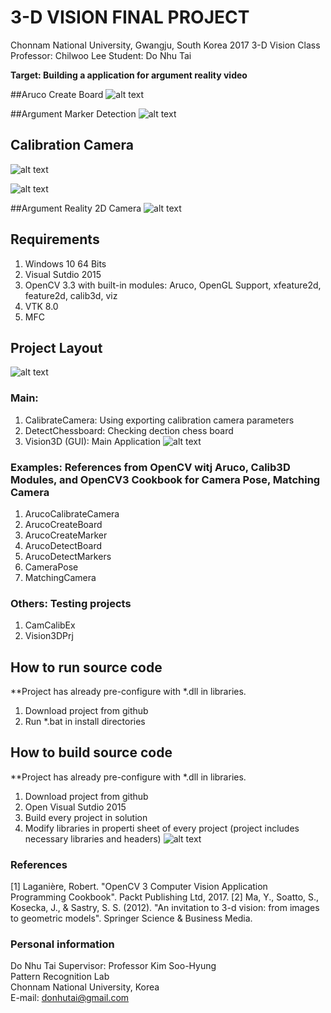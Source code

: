 # 3-D VISION FINAL PROJECT
Chonnam National University, Gwangju, South Korea
2017 3-D Vision Class  
Professor: Chilwoo Lee
Student: Do Nhu Tai

**Target: Building a application for argument reality video**

##Aruco Create Board
![alt text](https://raw.githubusercontent.com/dntai/dntai_chonnam_3dvision/master/images/aruco_create_board.png)

##Argument Marker Detection
![alt text](https://raw.githubusercontent.com/dntai/dntai_chonnam_3dvision/master/images/aruco_marker_detection.png)

## Calibration Camera
![alt text](https://raw.githubusercontent.com/dntai/dntai_chonnam_3dvision/master/images/calibration_camera.png)

![alt text](https://raw.githubusercontent.com/dntai/dntai_chonnam_3dvision/master/images/aruco_calibration_camera.png)

##Argument Reality 2D Camera
![alt text](https://raw.githubusercontent.com/dntai/dntai_chonnam_3dvision/master/images/argument_reality_2d_camera.png)


## Requirements
1. Windows 10 64 Bits
2. Visual Sutdio 2015
3. OpenCV 3.3 with built-in modules: Aruco, OpenGL Support, xfeature2d, feature2d, calib3d, viz
4. VTK 8.0
5. MFC

## Project Layout
![alt text](https://raw.githubusercontent.com/dntai/dntai_chonnam_3dvision/master/images/modules.png)
### Main:
1. CalibrateCamera: Using exporting calibration camera parameters
2. DetectChessboard: Checking dection chess board
3. Vision3D (GUI): Main Application
![alt text](https://raw.githubusercontent.com/dntai/dntai_chonnam_3dvision/master/images/main_gui.png)

### Examples: References from OpenCV witj Aruco, Calib3D Modules, and OpenCV3 Cookbook for Camera Pose, Matching Camera
1. ArucoCalibrateCamera
2. ArucoCreateBoard
3. ArucoCreateMarker
4. ArucoDetectBoard
5. ArucoDetectMarkers
6. CameraPose
7. MatchingCamera

### Others: Testing projects
1. CamCalibEx
2. Vision3DPrj

## How to run source code
**Project has already pre-configure with *.dll in libraries.
1. Download project from github
2. Run *.bat in install directories

## How to build source code
**Project has already pre-configure with *.dll in libraries.
1. Download project from github
2. Open Visual Sutdio 2015
3. Build every project in solution
4. Modify libraries in properti sheet of every project (project includes necessary libraries and headers)
![alt text](https://raw.githubusercontent.com/dntai/dntai_chonnam_3dvision/master/images/property_sheet.png)

### References
[1] Laganière, Robert. "OpenCV 3 Computer Vision Application Programming Cookbook". Packt Publishing Ltd, 2017.
[2] Ma, Y., Soatto, S., Kosecka, J., & Sastry, S. S. (2012). "An invitation to 3-d vision: from images to geometric models". Springer Science & Business Media.

### Personal information
Do Nhu Tai
Supervisor: Professor Kim Soo-Hyung  
Pattern Recognition Lab  
Chonnam National University, Korea  
E-mail: donhutai@gmail.com